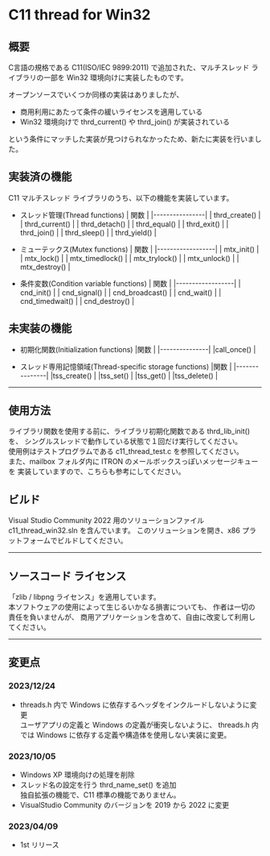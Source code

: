 ﻿# C11 thread for Win32

## 概要
C言語の規格である C11(ISO/IEC 9899:2011) で追加された、マルチスレッド
ライブラリの一部を Win32 環境向けに実装したものです。  

オープンソースでいくつか同様の実装はありましたが、  

 - 商用利用にあたって条件の緩いライセンスを適用している
 - Win32 環境向けで thrd_current() や thrd_join() が実装されている

という条件にマッチした実装が見つけられなかったため、新たに実装を行いました。  


## 実装済の機能
C11 マルチスレッド ライブラリのうち、以下の機能を実装しています。

* スレッド管理(Thread functions)
	| 関数           |
	|----------------|
	| thrd_create()  |
	| thrd_current() |
	| thrd_detach()  |
	| thrd_equal()   |
	| thrd_exit()    |
	| thrd_join()    |
	| thrd_sleep()   |
	| thrd_yield()   |

* ミューテックス(Mutex functions)
	| 関数             |
	|------------------|
	| mtx_init()       |
	| mtx_lock()       |
	| mtx_timedlock()  |
	| mtx_trylock()    |
	| mtx_unlock()     |
	| mtx_destroy()    |

* 条件変数(Condition variable functions)
	| 関数             |
	|------------------|
	| cnd_init()       |
	| cnd_signal()     |
	| cnd_broadcast()  |
	| cnd_wait()       |
	| cnd_timedwait()  |
	| cnd_destroy()    |

## 未実装の機能
* 初期化関数(Initialization functions)
	|関数           |
	|---------------|
	|call_once()    |

* スレッド専用記憶領域(Thread-specific storage functions)
	|関数           |
	|---------------|
	|tss_create()   |
	|tss_set()      |
	|tss_get()      |
	|tss_delete()   |

---
## 使用方法
ライブラリ関数を使用する前に、ライブラリ初期化関数である thrd_lib_init() を、
シングルスレッドで動作している状態で１回だけ実行してください。  
使用例はテストプログラムである c11_thread_test.c を参照してください。  
また、mailbox フォルダ内に ITRON のメールボックスっぽいメッセージキューを
実装していますので、こちらも参考にしてください。  

## ビルド

Visual Studio Community 2022 用のソリューションファイル
c11_thread_win32.sln を含んでいます。
このソリューションを開き、x86 プラットフォームでビルドしてください。

---
## ソースコード ライセンス

「zlib / libpng ライセンス」を適用しています。  
本ソフトウェアの使用によって生じるいかなる損害についても、
作者は一切の責任を負いませんが、
商用アプリケーションを含めて、自由に改変して利用してください。  

---
## 変更点

### 2023/12/24

 * threads.h 内で Windows に依存するヘッダをインクルードしないように変更  
   ユーザアプリの定義と Windows の定義が衝突しないように、
   threads.h 内では Windows に依存する定義や構造体を使用しない実装に変更。

### 2023/10/05

 * Windows XP 環境向けの処理を削除
 * スレッド名の設定を行う thrd_name_set() を追加  
   独自拡張の機能で、C11 標準の機能でありません。
 * VisualStudio Community のバージョンを 2019 から 2022 に変更

### 2023/04/09

 * 1st リリース

